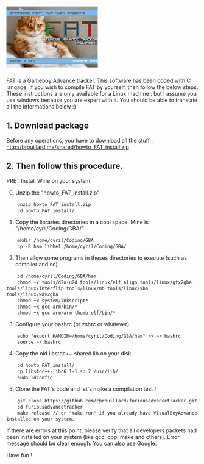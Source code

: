 # ![furiousadvancetracker](src/gfx/img/promo3.png)

FAT is a Gameboy Advance tracker.
This software has been coded with C langage.
If you wish to compile FAT by yourself, then follow the below steps.
These instructions are only available for a Linux machine : but I assume you use windows because you are expert with it. You should be able to translate all the informations below :)

## 1. Download package

Before any operations, you have to download all the stuff :
http://brouillard.me/shared/howto_FAT_install.zip

## 2. Then follow this procedure.

PRE : Install Wine on your system. 

0. Unzip the "howto_FAT_install.zip"
```
    unzip howto_FAT_install.zip
    cd howto_FAT_install/
   ``` 
1. Copy the libraries directories in a cool space. Mine is "/home/cyril/Coding/GBA/"
```
    mkdir /home/cyril/Coding/GBA
    cp -R ham libhel /home/cyril/Coding/GBA/
```
2. Then allow some programs in theses directories to execute (such as compiler and so)
```
    cd /home/cyril/Coding/GBA/ham
    chmod +x tools/d2u-u2d tools/linux/elf_align tools/linux/gfx2gba tools/linux/interflip tools/linux/mb tools/linux/vba tools/linux/wav2gba
    chmod +x system/lnkscript*
    chmod +x gcc-arm/bin/*
    chmod +x gcc-arm/arm-thumb-elf/bin/*
```
3. Configure your bashrc (or zshrc or whatever)
```
    echo "export HAMDIR=/home/cyril/Coding/GBA/ham" >> ~/.bashrc
    source ~/.bashrc
```
4. Copy the old libstdc++ shared lib on your disk
```
    cd howto_FAT_install/
    cp libstdc++-libc6.1-1.so.2 /usr/lib/
    sudo ldconfig
```
5. Clone the FAT's code and let's make a compilation test !
```
    git clone https://github.com/cbrouillard/furiousadvancetracker.git
    cd furiousadvancetracker
    make release // or "make run" if you already have VisualBoyAdvance installed on your system.
```

If there are errors at this point, please verify that all developers packets had been installed on your system (like gcc, cpp, make and others). Error message should be clear enough. You can also use Google.

Have fun !
